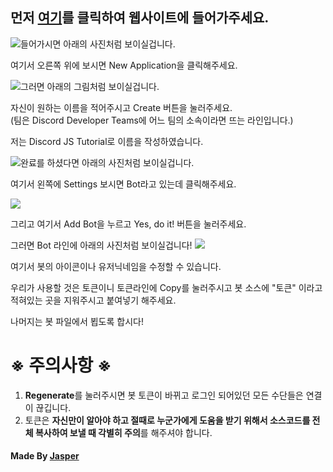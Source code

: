 ## 먼저 [여기](https://discord.com/developers/applications)를 클릭하여 웹사이트에 들어가주세요.

![들어가시면 아래의 사진처럼 보이실겁니다.](https://cdn.discordapp.com/attachments/708325535133990963/708326005852471336/unknown.png)

여기서 오른쪽 위에 보시면 New Application을 클릭해주세요.

![그러면 아래의 그림처럼 보이실겁니다.](https://cdn.discordapp.com/attachments/708325535133990963/708326886845186099/unknown.png)

자신이 원하는 이름을 적어주시고 Create 버튼을 눌러주세요.   
(팀은 Discord Developer Teams에 어느 팀의 소속이라면 뜨는 라인입니다.)   
   
저는 Discord JS Tutorial로 이름을 작성하였습니다.

![완료를 하셨다면 아래의 사진처럼 보이실겁니다.](https://cdn.discordapp.com/attachments/708325535133990963/708327210758701098/unknown.png)

여기서 왼쪽에 Settings 보시면 Bot라고 있는데 클릭해주세요.

![](https://cdn.discordapp.com/attachments/708325535133990963/708327595539955752/unknown.png)

그리고 여기서 Add Bot을 누르고 Yes, do it! 버튼을 눌러주세요.

그러면 Bot 라인에 아래의 사진처럼 보이실겁니다!
![](https://cdn.discordapp.com/attachments/708325535133990963/708328919979261992/unknown.png)

여기서 봇의 아이콘이나 유저닉네임을 수정할 수 있습니다.

우리가 사용할 것은 토큰이니 토큰라인에 Copy를 눌러주시고 봇 소스에 "토큰" 이라고 적혀있는 곳을 지워주시고 붙여넣기 해주세요.   

나머지는 봇 파일에서 뵙도록 합시다!
# **※ 주의사항 ※**   
1. **Regenerate**를 눌러주시면 봇 토큰이 바뀌고 로그인 되어있던 모든 수단들은 연결이 끊깁니다.   
2. 토큰은 **자신만이 알아야 하고 절때로 누군가에게 도움을 받기 위해서 소스코드를 전체 복사하여 보낼 때 각별히 주의**를 해주셔야 합니다.


#### Made By [Jasper](https://github.com/Ukong0324)